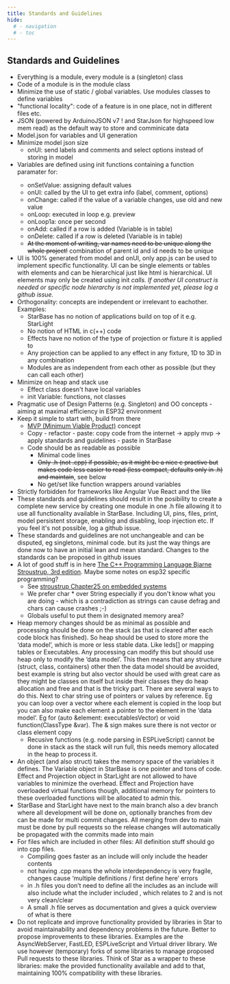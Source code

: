 ```yaml
---
title: Standards and Guidelines
hide:
  # - navigation
  # - toc
---
```


## Standards and Guidelines

* Everything is a module, every module is a (singleton) class
* Code of a module is in the module class
* Minimize the use of static / global variables. Use modules classes to define variables
* "functional locality": code of a feature is in one place, not in different files etc.
* JSON (powered by ArduinoJSON v7 ! and StarJson for highspeed low mem read) as the default way to store and comminicate data 
* Model.json for variables and UI generation
* Minimize model json size
    * onUI: send labels and comments and select options instead of storing in model
* Variables are defined using init<Type> functions containing a function paramater for:
    * onSetValue: assigning default values
    * onUI: called by the UI to get extra info (label, comment, options)
    * onChange: called if the value of a variable changes, use old and new value
    * onLoop: executed in loop e.g. preview
    * onLoop1a: once per second
    * onAdd: called if a row is added (Variable is in table)
    * onDelete: called if a row is deleted (Variable is in table)
    * ~~At the moment of writing, var names need to be unique along the whole project!~~ combination of parent id and id needs to be unique
* UI is 100% generated from model and onUI, only app.js can be used to implement specific functionality. UI can be single elements or tables with elements and can be hierarchical just like html is hierarchical. UI elements may only be created using init<Var> calls. If another UI construct is needed or specific node hierarchy is not implemented yet, please log a github issue.
* Orthogonality: concepts are independent or irrelevant to eachother. Examples:
    * StarBase has no notion of applications build on top of it e.g. StarLight
    * No notion of HTML in c(++) code
    * Effects have no notion of the type of projection or fixture it is applied to
    * Any projection can be applied to any effect in any fixture, 1D to 3D in any combination
    * Modules are as independent from each other as possible (but they can call each other)
* Minimize on heap and stack use
    * Effect class doesn't have local variables
    * init Variable: functions, not classes
* Pragmatic use of Design Patterns (e.g. Singleton) and OO concepts - aiming at maximal efficiency in ESP32 environment
* Keep it simple to start with, build from there
    * [MVP (Minimum Viable Product)](https://en.wikipedia.org/wiki/Minimum_viable_product) concept
    * Copy - refactor - paste: copy code from the internet -> apply mvp -> apply standards and guidelines - paste in StarBase
    * Code should be as readable as possible
        * Minimal code lines
        * ~~Only .h (not .cpp) if possible, as it might be a nice c practive but makes code less easier to read (less compact, defaults only in .h) and maintain~~, see below
        * No get/set like function wrappers around variables
* Strictly forbidden for frameworks like Angular Vue React and the like
* These standards and guidelines should result in the posibility to create a complete new service by creating one module in one .h file allowing it to use all functionality available in StarBase. Including UI, pins, files, print, model persistent storage, enabling and disabling, loop injection etc. If you feel it's not possible, log a github issue.
* These standards and guidelines are not unchangeable and can be disputed, eg singletons, minimal code. but its just the way things are done now to have an initial lean and mean standard. Changes to the standards can be proposed in github issues
* A lot of good stuff is in here [The C++ Programming Language Bjarne Stroustrup, 3rd edition](https://gist.github.com/victormwenda/6bb04802d65eaab11a724ac4b04dd9e6). Maybe some notes on esp32 specific programming?
    * See [stroustrup Chapter25 on embedded systems](https://www.stroustrup.com/PPPslides/25_embedded.ppt) 
    * We prefer char * over String especially if you don't know what you are doing - which is a contradiction as strings can cause defrag and chars can cause crashes ;-)
    * Globals useful to put them in designated memory area?
* Heap memory changes should be as minimal as possible and processing should be done on the stack (as that is cleared after each code block has finished). So heap should be used to store more the ‘data model’, which is more or less stable data. Like leds[] or mapping tables or Executables. Any processing can modify this but should use heap only to modify the ‘data model’. This then means that any structure (struct, class, containers) other then the data model should be avoided, best example is string but also vector should be used with great care as they might be classes on itself but inside their classes they do heap allocation and free and that is the tricky part. There are several ways to do this. Next to char string use of pointers or values by reference. Eg you can loop over a vector where each element is copied in the loop but you can also make each element a pointer to the element in the ‘data model’. Eg for (auto &element: executablesVector) or void function(ClassType &var). The & sign makes sure there is not vector or class element copy
    * Recusive functions (e.g. node parsing in ESPLiveScript) cannot be done in stack as the stack will run full, this needs memory allocated in the heap to process it.
*  An object (and also struct) takes the memory space of the variables it defines. The Variable object in StarBase is one pointer and tons of code. Effect and Projection object in StarLight are not allowed to have variables to minimize the overhead. Effect and Projection have overloaded virtual functions though, additional memory for pointers to these overloaded functions will be allocated to admin this.
* StarBase and StarLight have next to the main branch also a dev branch where all development will be done on, optionally branches from dev can be made for multi commit changes. All merging from dev to main must be done by pull requests so the release changes will automatically be propagated with the commits made into main
* For files which are included in other files: All definition stuff should go into cpp files.
    * Compiling goes faster as an include will only include the header contents
    * not having .cpp means the whole interdependency is very fragile, changes cause ‘multiple definitions / first define here’ errors
    * in .h files you don’t need to define all the includes as an include will also include what the includer included , which relates to 2 and is not very clean/clear
    * A small .h file serves as documentation and gives a quick overview of what is there
* Do not replicate and improve functionality provided by libraries in Star to avoid maintainability and dependency problems in the future. Better to propose improvements to these libraries. Examples are the AsyncWebServer, FastLED, ESPLiveScript and Virtual driver library. We use however (temporary) forks of some libraries to manage proposed Pull requests to these libraries. Think of Star as a wrapper to these libraries: make the provided functionality available and add to that, maintaining 100% compatibility with these libraries.
